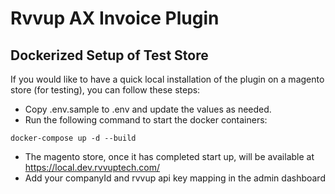 # Rvvup AX Invoice Plugin

## Dockerized Setup of Test Store

If you would like to have a quick local installation of the plugin on a magento store (for testing), you can follow these steps:

- Copy .env.sample to .env and update the values as needed.
- Run the following command to start the docker containers:
```
docker-compose up -d --build
```

- The magento store, once it has completed start up, will be available at https://local.dev.rvvuptech.com/
- Add your companyId and rvvup api key mapping in the admin dashboard